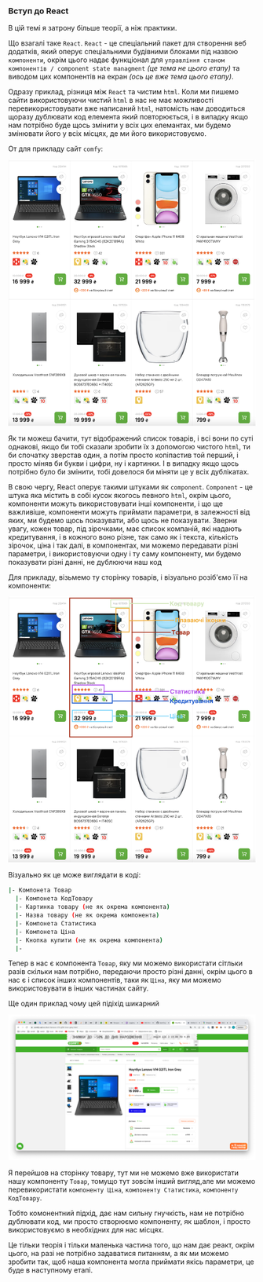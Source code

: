 ### Вступ до React
В цій темі я затрону більше теорії, а ніж практики.

Що взагалі таке `React`. `React` - це спеціальний пакет для створення веб додатків, який оперує спеціальними будівними блоками під назвою `компоненти`, окрім цього надає функціонал для `управління станом компонентів / component state managment` _(це тема не цього етапу)_ та виводом цих компонентів на екран _(ось це вже тема цього етапу)_.

Одразу приклад, різниця між `React` та чистим `html`. Коли ми пишемо сайти використовуючи чистий `html` в нас не має можливості перевикористовувати вже написаний `html`, натомість нам доводиться щоразу дублювати код елемента який повторюється, і в випадку якщо нам потрібно буде щось змінити у всіх цих елемантах, ми будемо змінювати його у всіх місцях, де ми його використовуємо.

От для прикладу сайт `comfy`:

<img src="./assets/react-intro-1.png">

Як ти можеш бачити, тут відображений список товарів, і всі вони по суті однакові, якщо би тобі сказали зробити їх з допомогою чистого `html`, ти би спочатку зверстав один, а потім просто копіпастив той перший, і просто міняв би букви і цифри, ну і картинки. І в випадку якщо щось потрібно було би змінити, тобі довелося би міняти це у всіх дублікатах.

В свою чергу, React оперує такими штуками як `component`. `Component` - це штука яка містить в собі кусок якогось певного `html`, окрім цього, компоненти можуть використовувати інші компоненти, і що ще важливіше, компоненти можуть приймати параметри, в залежності від яких, ми будемо щось показувати, або щось не показувати. Зверни увагу, кожен товар, під зірочками, має список компаній, які надають кредитування, і в кожного воно різне, так само як і текста, кількість зірочок, ціна і так далі, в компонентах, ми можемо передавати різні параметри, і використовуючи одну і ту саму компоненту, ми будемо показувати різні данні, не дублюючи наш код

Для прикладу, візьмемо ту сторінку товарів, і візуально розіб'ємо її на компоненти:

<img src="./assets/react-intro-2.png">

Візуально як це може виглядати в коді:
```bash
|- Компонета Товар
  |- Компонета КодТовару
  |- Картинка товару (не як окрема компонента)
  |- Назва товару (не як окрема компонента)
  |- Компонета Статистика
  |- Компонета Ціна
  |- Кнопка купити (не як окрема компонента)
  |- 
```

Тепер в нас є компонента `Товар`, яку ми можемо використати сітльки разів скільки нам потрібно, передаючи просто різні данні, окрім цього в нас є і список інших компонентів, таки як `Ціна`, яку ми можемо використовувати в інших частинах сайту.

Ще один приклад чому цей підіхід шикарний

<img src="./assets/react-intro-3.png"/>

Я перейшов на сторінку товару, тут ми не можемо вже використати нашу компоненту `Товар`, томущо тут зовсім інший вигляд,але ми можемо перевикористати `компоненту Ціна`, `компоненту Статистика`, `компоненту КодТовару`.

Тобто комонентний підхід, дає нам сильну гнучкість, нам не потрібно дублювати код, ми просто створюємо компоненту, як шаблон, і просто використовуємо в необхідних для нас місцях. 

Це тільки теорія і тільки маленька частина того, що нам дає реакт, окрім цього, на разі не потрібно задаватися питанням, а як ми можемо зробити так, щоб наша компонента могла приймати якісь параметри, це буде в наступному етапі.
